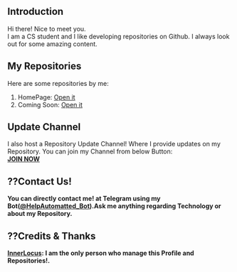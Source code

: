 <h2><b>Introduction</b></h2>
Hi there! Nice to meet you.<br>I am a CS student and I like developing repositories on Github. I always look out for some amazing content.<br>
<h2><b>My Repositories</b></h2>
Here are some repositories by me:<br><ol>
<li>HomePage: <a href="https://github.com/EnergyLocus/energylocus.github.io/">Open it</a></li>
<li>Coming Soon: <a href="https://github.com/EnergyLocus/">Open it</a></li></ol>
<h2><b>Update Channel</b></h2>
I also host a Repository Update Channel! Where I provide updates on my Repository. You can join my Channel from below Button:<br>
<a href="https://telegram.me/EnergyLocusUPDATE"><b>JOIN NOW</b></a>
<h2><b>??Contact Us!</b></h2>
<p><b>You can directly contact me! at Telegram using my Bot(<a href="https://">@HelpAutomatted_Bot</a>).Ask me anything regarding Technology or about my Repository.</b></p>
<h2><b>??Credits &amp; Thanks</b></h2>
<p><b><a href="https://github.com/EnergyLocus">InnerLocus</a>: I am the only person who manage this Profile and Repositories!.</b></p>